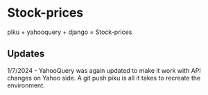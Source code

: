 # Stock-prices

piku + yahooquery + django = Stock-prices

## Updates

1/7/2024 - YahooQuery was again updated to make it work with API changes on Yahoo side.  A git push piku is all it takes to recreate the environment.

